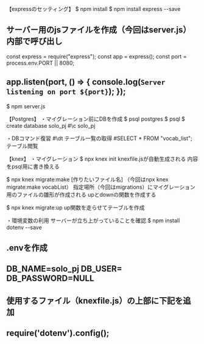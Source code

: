 【expressのセッティング】
$ npm install
$ npm install express --save

サーバー用のjsファイルを作成（今回はserver.js）
内部で呼び出し
-------------------
const express = require("express");
const app = express();
const port = process.env.PORT || 8080;

app.listen(port, () => {
    console.log(`Server listening on port ${port}`);
  });
-------------------
$ npm server.js

【Postgres】
・マイグレーション前にDBを作成
$ psql postgres
$ psql
$ create database solo_pj
#\c solo_pj

・DBコマンド復習
#\dt テーブル一覧の取得
#SELECT * FROM "vocab_list"; テーブル閲覧

【knex】
・マイグレーション
$ npx knex init
knexfile.jsが自動生成される
内容をpsql用に書き換える

$ npx knex migrate:make [作りたいファイル名]
（今回はnpx knex migrate:make vocabList）
指定場所（今回はmigrations）にマイグレーション用のファイルの雛形が作成される
upとdownの関数を作成する

$ npx knex migrate:up 
up関数を走らせてテーブルを作成

・環境変数の利用
サーバーが立ち上がっていることを確認
$ npm install dotenv --save

.envを作成
-------------------
DB_NAME=solo_pj
DB_USER=
DB_PASSWORD=NULL
-------------------

使用するファイル（knexfile.js）の上部に下記を追加
-------------------
require('dotenv').config();
-------------------

